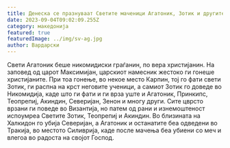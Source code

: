 ```yaml
---
title: Денеска се празнуваат Светите маченици Агатоник, Зотик и другите со нив
date: 2023-09-04T09:02:09.255Z
category: македонија
featured: true
featuredImage: ../img/sv-ag.jpg
author: Вардарски
---
```

<!--StartFragment-->

Свети Агатоник беше никомидиски граѓанин, по вера христијанин. На заповед од царот Максимијан, царскиот намесник жестоко ги гонеше христијаните. При тоа гонење, во некое место Карпин, тој го фати свети Зотик, ги распна на крст неговите ученици, а самиот Зотик го доведе во Никомидија, каде што ги фати и ги врза уште и Агатоник, Принкипс, Теопрепиј, Акиндин, Северијан, Зенон и многу други. Сите цврсто врзани ги поведе во Византија, но патем од рани и изнемоштеност испоумреа Светите Зотик, Теопрепиј и Акиндин. Во близината на Халкидон го убија Северијан, а Агатоник и останатите беа одведени во Тракија, во местото Силиврија, каде после мачења беа убиени со меч и влегоа во радоста на својот Господ.

<!--EndFragment-->